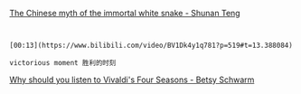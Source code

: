 [The Chinese myth of the immortal white snake - Shunan Teng](https://www.bilibili.com/video/BV1Dk4y1q781?p=519)

```ad-note


[00:13](https://www.bilibili.com/video/BV1Dk4y1q781?p=519#t=13.388084)

victorious moment 胜利的时刻

```

[Why should you listen to Vivaldi's Four Seasons - Betsy Schwarm](https://www.bilibili.com/video/BV1Dk4y1q781?p=520)